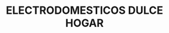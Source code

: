 ---
title: "ELECTRODOMESTICOS DULCE HOGAR"
url: /caicedonia/electrodomesticos-dulce-hogar/
shop: electrónica
---